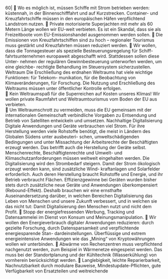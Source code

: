 60| 
 Wo es möglich ist, müssen Schiffe mit Strom betrieben werden: küstennah, in der 
Binnenschifffahrt und auf Kurzstrecken. Container- und Kreuzfahrtschiffe müssen in 
den europäischen Häfen verpflichtend Landstrom nutzen. 
 Private motorisierte Superjachten mit mehr als 60 Metern Länge wollen wir EU-weit 
verbieten. Es ist ein Skandal, dass sie als Freizeitboote vom EU-Emissionshandel 
ausgenommen werden sollen. 
 Die Emissionen von Kreuzfahrtschiffen sind zu hoch – regionaler Tourismus muss 
gestärkt und Kreuzfahrten müssen reduziert werden. 
 Wir wollen, dass die Tonnagesteuer als spezielle Besteuerungsregelung für Schiff-
fahrtsunternehmen europaweit abgeschafft wird. Stattdessen sollen diese Unter-
nehmen der regulären Gewinnbesteuerung unterworfen werden, um eine gleichbe-
rechtigte Behandlung im Steuersystem sicherzustellen. 
Weltraum 
Die Erschließung des erdnahen Weltraums hat viele wichtige Funktionen: für Telekom-
munikation, für die Beobachtung von Klimaveränderungen, für Forschung. Die Nutzung 
und Erschließung des Weltraums müssen unter öffentlicher Kontrolle erfolgen.  
 Kein Weltraumspaß für die Superreichen auf Kosten unseres Klimas! Wir wollen 
private Raumfahrt und Weltraumtourismus vom Boden der EU aus verbieten.  
 Um Weltraumschrott zu vermeiden, muss die EU gemeinsam mit der internationalen 
Gemeinschaft verbindliche Vorgaben zu Entsendung und Betrieb von Satelliten 
entwickeln und umsetzen. 
Nachhaltige Digitalisierung 
Digitale Anwendungen und Geräte verbrauchen viel Strom. Für ihre Herstellung werden 
viele Rohstoffe benötigt, die meist in Ländern des Globalen Südens unter ausbeuteri-
schen, umweltschädigenden Bedingungen und unter Missachtung der Arbeitsrechte 
der Beschäftigten erzeugt werden. Das betrifft auch die Herstellung der Geräte selbst. 
Menschenrechte, Beschäftigtenrechte und Umwelt- und Klimaschutzanforderungen 
müssen weltweit eingehalten werden. Die Digitalisierung wird den Strombedarf 
steigern. Damit der Strom ökologisch erzeugt werden kann, sind zusätzliche Wind-
kraftanlagen und Solarfelder erforderlich. Auch deren Herstellung braucht Rohstoffe 
und Energie, und ihr Betrieb verbraucht Flächen. Effizienzgewinne bei Geräten wurden 
bisher stets durch zusätzliche neue Geräte und Anwendungen überkompensiert 
(Rebound-Effekt). Deshalb brauchen wir eine ernsthafte Auseinandersetzung darüber, 
in welchen Bereichen Digitalisierung das Leben von Menschen und unsere Zukunft 
verbessert, und in welchen sie das nicht tut: Damit Digitalisierung den Menschen nutzt 
und nicht dem Profit. 
 Stopp der energiefressenden Werbung, Tracking und Datensammelei im Dienst von 
Konsum und Meinungsmanipulation. 
 Wir wollen den Energieverbrauch digitaler Anwendungen reduzieren: durch gezielte 
Forschung, durch Datensparsamkeit und verpflichtende energiesparende Stan-
dardeinstellungen. Überflüssige und extrem energieintensive Anwendungen wie das 
„Mining“ von Kryptowährungen wollen wir unterbinden. 
 Abwärme von Rechenzentren muss verpflichtend nachgenutzt werden, zum Beispiel 
in Wärmenetze eingespeist werden. Das muss bei der Standortplanung und der 
Kühltechnik (Wasserkühlung) von vornherein berücksichtigt werden. 
 Langlebigkeit, leichte Reparierbarkeit, Nachnutzbarkeit durch modulare Bauweise, 
Mindestupdate-Pflichten, gute Verfügbarkeit von Ersatzteilen und weitreichende 
